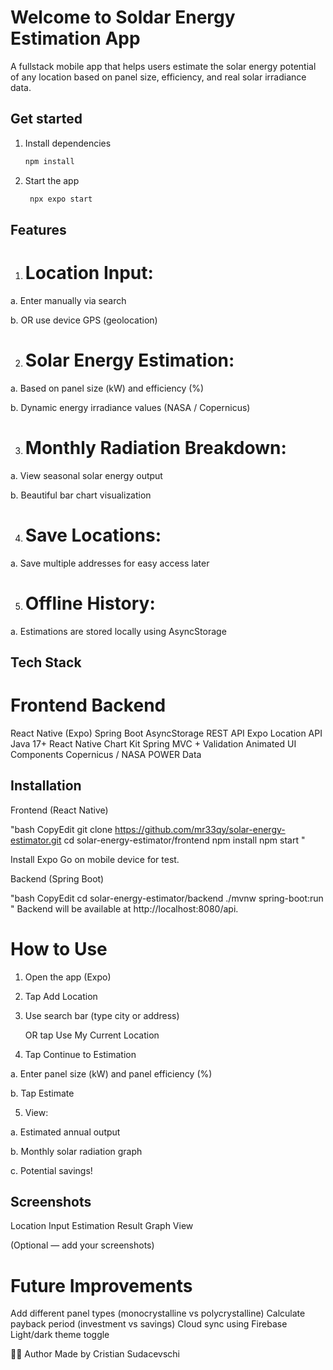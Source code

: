 
# Welcome to Soldar Energy Estimation App

A fullstack mobile app that helps users estimate the solar energy potential of any location based on panel size, efficiency, and real solar irradiance data.

## Get started

1. Install dependencies

   ```bash
   npm install
   ```

2. Start the app

   ```bash
    npx expo start
   ```

## Features

 1. # Location Input:
  a. Enter manually via search

  b. OR use device GPS (geolocation)

 2. # Solar Energy Estimation:

  a. Based on panel size (kW) and efficiency (%)

  b. Dynamic energy irradiance values (NASA / Copernicus)

 3. # Monthly Radiation Breakdown:

  a. View seasonal solar energy output

  b. Beautiful bar chart visualization

 4. # Save Locations:

  a. Save multiple addresses for easy access later

 5. # Offline History:

  a. Estimations are stored locally using AsyncStorage


## Tech Stack

   # Frontend	                                     Backend
  React Native (Expo)	                           Spring Boot
  AsyncStorage	                                  REST API
  Expo Location                                  API	Java 17+
  React Native Chart Kit                  	Spring MVC + Validation
  Animated UI Components	                  Copernicus / NASA POWER Data


## Installation

Frontend (React Native)

"bash
CopyEdit
git clone https://github.com/mr33qy/solar-energy-estimator.git
cd solar-energy-estimator/frontend
npm install
npm start
"


Install Expo Go on mobile device for test.



Backend (Spring Boot)

"bash
CopyEdit
cd solar-energy-estimator/backend
./mvnw spring-boot:run
"
Backend will be available at http://localhost:8080/api.



# How to Use

1. Open the app (Expo)

2. Tap Add Location

3. Use search bar (type city or address)

   OR tap Use My Current Location


4. Tap Continue to Estimation

  a. Enter panel size (kW) and panel efficiency (%)

  b. Tap Estimate


5. View:

  a. Estimated annual output

  b. Monthly solar radiation graph

  c. Potential savings!

## Screenshots


Location Input	Estimation Result	Graph View

(Optional — add your screenshots)



# Future Improvements 


Add different panel types (monocrystalline vs polycrystalline)
Calculate payback period (investment vs savings)
Cloud sync using Firebase
Light/dark theme toggle

👨‍💻 Author
Made by Cristian Sudacevschi
